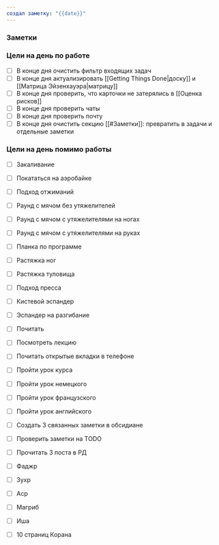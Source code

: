 ```yaml
---
создал заметку: "{{date}}"
---
```

### Заметки


### Цели на день по работе
- [ ] В конце дня очистить фильтр входящих задач
- [ ] В конце дня актуализировать [[Getting Things Done|доску]] и [[Матрица Эйзенхауэра|матрицу]]
- [ ] В конце дня проверить, что карточки не затерялись в [[Оценка рисков]]
- [ ] В конце дня проверить чаты
- [ ] В конце дня проверить почту
- [ ] В конце дня очистить секцию [[#Заметки]]: превратить в задачи и отдельные заметки

### Цели на день помимо работы
- [ ] Закаливание
- [ ] Покататься на аэробайке
- [ ] Подход отжиманий
- [ ] Раунд с мячом без утяжелителей
- [ ] Раунд с мячом с утяжелителями на ногах
- [ ] Раунд с мячом с утяжелителями на  руках
- [ ] Планка по программе
- [ ] Растяжка ног
- [ ] Растяжка туловища
- [ ] Подход пресса
- [ ] Кистевой эспандер
- [ ] Эспандер на разгибание

- [ ] Почитать
- [ ] Посмотреть лекцию
- [ ] Почитать открытые вкладки в телефоне

- [ ] Пройти урок курса
- [ ] Пройти урок немецкого
- [ ] Пройти урок французского
- [ ] Пройти урок английского

- [ ] Создать 3 связанных заметки в обсидиане
- [ ] Проверить заметки на TODO

- [ ] Прочитать 3 поста в РД
- [ ] Фаджр
- [ ] Зухр
- [ ] Аср
- [ ] Магриб
- [ ] Иша
- [ ] 10 страниц Корана